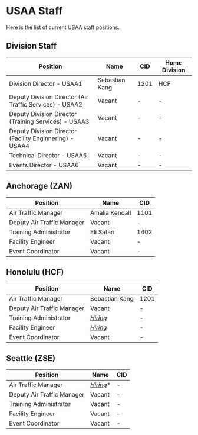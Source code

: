 # USAA Staff
Here is the list of current USAA staff positions.
## Division Staff
| Position | Name | CID | Home Division
| --- | --- | ---| ---|
| Division Director - USAA1 | Sebastian Kang | 1201 | HCF |
| Deputy Division Director (Air Traffic Services) - USAA2 | Vacant | - | - |
| Deputy Division Director (Training Services) - USAA3 | Vacant | - | - |
| Deputy Division Director (Facility Enginnering) - USAA4 | Vacant | - | - |
| Technical Director  - USAA5 | Vacant | - | - |
| Events Director  - USAA6 | Vacant | - | - |

## Anchorage (ZAN)
| Position | Name | CID |
|---|---|---|
| Air Traffic Manager | Amalia Kendall | 1101 |
| Deputy Air Traffic Manager | Vacant | - |
| Training Administrator | Eli Safari | 1402 |
| Facility Engineer | Vacant | - |  
| Event Coordinator | Vacant | - |  

## Honolulu (HCF)
| Position | Name | CID |
|---|---|---|
| Air Traffic Manager | Sebastian Kang | 1201 |
| Deputy Air Traffic Manager | Vacant | - |
| Training Administrator |*[Hiring](https://unitedstatesaviation.us/blog/2025/10/09/position-opening-honolulu-training-administrator/)*| - |
| Facility Engineer |*[Hiring](https://unitedstatesaviation.us/blog/2025/10/13/position-opening-honolulu-facility-engineer/)*| - |  
| Event Coordinator | Vacant | - |  

## Seattle (ZSE)
| Position | Name | CID |
|---|---|---|
| Air Traffic Manager |*[Hiring](https://unitedstatesaviation.us/blog/2025/10/07/position-opening-seattle-air-traffic-manager/)**|- |
| Deputy Air Traffic Manager | Vacant | - |
| Training Administrator | Vacant | - |
| Facility Engineer | Vacant | - |  
| Event Coordinator | Vacant | - |  